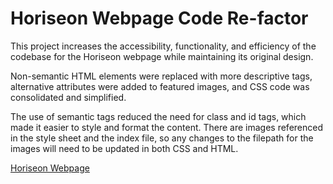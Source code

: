 # Horiseon Webpage Code Re-factor
This project increases the accessibility, functionality, and efficiency of the codebase for the Horiseon webpage while maintaining its original design.

Non-semantic HTML elements were replaced with more descriptive tags, alternative attributes were added to featured images, and CSS code was consolidated and simplified.

The use of semantic tags reduced the need for class and id tags, which made it easier to style and format the content. There are images referenced in the style sheet and the index file, so any changes to the filepath for the images will need to be updated in both CSS and HTML.

[Horiseon Webpage](https://dfkestner.github.io/Code-Refactor/Develop/index.html)
